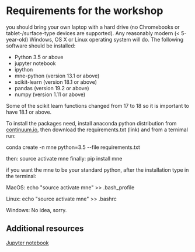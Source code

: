 # Requirements for the workshop

you should bring your own laptop with a hard drive (no Chromebooks or tablet-/surface-type devices are supported). Any reasonably modern (< 5-year-old) Windows, OS X or Linux operating system will do. The following software should be installed:

- Python 3.5 or above
- jupyter notebook
- ipython 
- mne-python (version 13.1 or above)
- scikit-learn (version 18.1 or above)
- pandas (version 19.2 or above)
- numpy (version 1.11 or above)

Some of the scikit learn functions changed from 17 to 18 so it is important to have 18.1 or above.

To install the packages need, install anaconda python distribution from [continuum.io](https://www.continuum.io/downloads), then download the requirements.txt (link) and from a ternimal run:

conda create -n mne python=3.5 --file requirements.txt

then: source activate mne
finally: pip install mne


if you want the mne to be your standard python, after the installation type in the terminal:

MacOS:
echo "source activate mne" >> .bash_profile 

Linux:
echo "source activate mne" >> .bashrc

Windows:
No idea, sorry.



## Additional resources 

[Jupyter notebook](https://www.youtube.com/watch?v=HW29067qVWk) 
